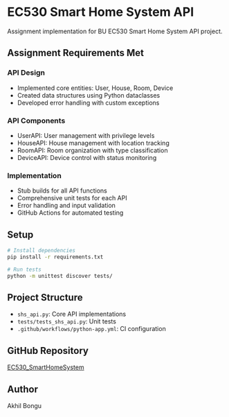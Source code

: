 # EC530 Smart Home System API

Assignment implementation for BU EC530 Smart Home System API project.

## Assignment Requirements Met

### API Design
- Implemented core entities: User, House, Room, Device
- Created data structures using Python dataclasses
- Developed error handling with custom exceptions

### API Components
- UserAPI: User management with privilege levels
- HouseAPI: House management with location tracking
- RoomAPI: Room organization with type classification
- DeviceAPI: Device control with status monitoring

### Implementation
- Stub builds for all API functions
- Comprehensive unit tests for each API
- Error handling and input validation
- GitHub Actions for automated testing

## Setup

```bash
# Install dependencies
pip install -r requirements.txt

# Run tests
python -m unittest discover tests/
```

## Project Structure
- `shs_api.py`: Core API implementations
- `tests/tests_shs_api.py`: Unit tests
- `.github/workflows/python-app.yml`: CI configuration

## GitHub Repository
[EC530_SmartHomeSystem](https://github.com/AkBongu1219/EC530_SmartHomeSystem)

## Author
Akhil Bongu
```
